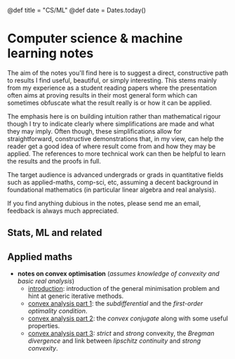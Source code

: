 @def title = "CS/ML"
@def date = Dates.today()

# Computer science & machine learning notes

The aim of the notes you'll find here is to suggest a direct, constructive path to results I find useful, beautiful, or simply interesting.
This stems mainly from my experience as a student reading papers where the presentation often aims at proving results in their most general form which can sometimes obfuscate what the result really is or how it can be applied.

The emphasis here is on building intuition rather than mathematical rigour though I try to indicate clearly where simplifications are made and what they may imply.
Often though, these simplifications allow for straightforward, constructive demonstrations that, in my view, can help the reader get a good idea of where result come from and how they may be applied.
The references to more technical work can then be helpful to learn the results and the proofs in full.

The target audience is advanced undergrads or grads in quantitative fields such as applied-maths, comp-sci, etc, assuming a decent background in foundational mathematics (in particular linear algebra and real analysis).

If you find anything dubious in the notes, please send me an email, feedback is always much appreciated.

## Stats, ML and related

<!-- * *notes on variational inference* -->
<!-- * *notes on inference on graphical models* -->
<!-- * *notes on RKHS embeddings* -->

## Applied maths

* **notes on convex optimisation** (*assumes knowledge of convexity and basic real analysis*) <!-- 🚫🚫🚫 12/9/18
NOTE TODO:
    🍺 add references to Nesterov's course (+link)
    🍺 add references in ca3 (see note)
-->
    * [introduction](/pub/csml/cvxopt/intro.html): introduction of the general minimisation problem and hint at generic iterative methods. <!-- ✅ 12/9/18 -->
    * [convex analysis part 1](/pub/csml/cvxopt/ca1.html): the *subdifferential* and the *first-order optimality condition*. <!-- ✅ 12/9/18 -->
    * [convex analysis part 2](/pub/csml/cvxopt/ca2.html): the *convex conjugate* along with some useful properties. <!-- ✅ 12/9/18 -->
    * [convex analysis part 3](/pub/csml/cvxopt/ca3.html): *strict* and *strong* convexity, the *Bregman divergence* and link between *lipschitz continuity* and *strong convexity*. <!-- ✅ 23/9/2018-->


<!-- * *notes on Krylov subspace methods* -->
<!-- * *notes on matrix theory* -->
